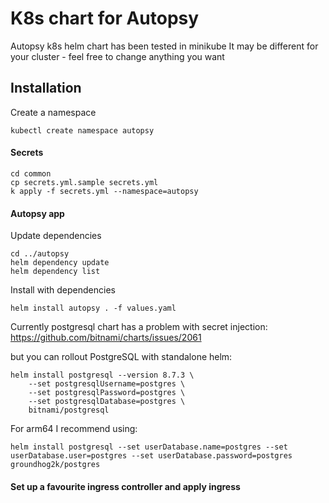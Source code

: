 # K8s chart for Autopsy

Autopsy k8s helm chart has been tested in minikube
It may be different for your cluster - feel free to change anything you want


## Installation

Create a namespace
```
kubectl create namespace autopsy
```

#### Secrets

```
cd common
cp secrets.yml.sample secrets.yml
k apply -f secrets.yml --namespace=autopsy
```


#### Autopsy app

Update dependencies
```
cd ../autopsy
helm dependency update
helm dependency list
```

Install with dependencies

```
helm install autopsy . -f values.yaml
```

Currently postgresql chart has a problem with secret injection:
https://github.com/bitnami/charts/issues/2061

but you can rollout PostgreSQL with standalone helm:
```
helm install postgresql --version 8.7.3 \
    --set postgresqlUsername=postgres \
    --set postgresqlPassword=postgres \
    --set postgresqlDatabase=postgres \
    bitnami/postgresql
```

For arm64 I recommend using:
```
helm install postgresql --set userDatabase.name=postgres --set userDatabase.user=postgres --set userDatabase.password=postgres groundhog2k/postgres
```

#### Set up a favourite ingress controller and apply ingress
